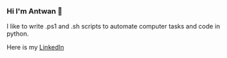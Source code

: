 ### Hi I'm Antwan 👋

I like to write .ps1 and .sh scripts to automate computer tasks and code in python.

Here is my [LinkedIn](https://www.linkedin.com/in/antwanmeave)


